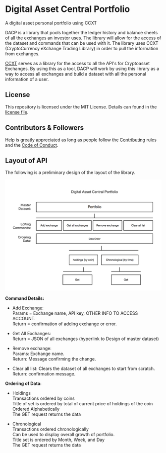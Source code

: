 # Digital Asset Central Portfolio
A digital asset personal portfolio using CCXT

DACP is a library that pools together the ledger history and balance sheets of all the exchanges an
investor uses. The library will allow for the access of the dataset and commands that can be used
with it. The library uses CCXT (CryptoCurrency eXchange Trading Library) in order to pull the
information from exchanges.

[CCXT](https://github.com/ccxt/ccxt) serves as a library for the access to all the API's for Cryptoasset Exchanges. By using this as a tool, DACP will work by using this library as a way to access all exchanges and build a
dataset with all the personal information of a user.

## License

This repository is licensed under the MIT License. Details can found in the [license file](https://github.com/Pyeskyhigh/DACP/blob/master/LICENSE).

## Contributors & Followers

Help is greatly appreciated as long as people follow the [Contributing]() rules and the [Code of
Conduct](https://github.com/Pyeskyhigh/DACP/blob/master/CODE_OF_CONDUCT.md).


## Layout of API

The following is a preliminary design of the layout of the library.

![picture](./misc/Preliminary-plan-for-Library.png)

**Command Details:**

* Add Exchange: <br />
   Params = Exchange name, API key, OTHER INFO TO ACCESS ACCOUNT. <br />
   Return = confirmation of adding exchange or error.

* Get All Exchanges: <br />
   Return = JSON of all exchanges (hyperlink to Design of master dataset)

* Remove exchange: <br />
    Params: Exchange name. <br />
    Return: Message confirming the change.

* Clear all list: Clears the dataset of all exchanges to start from scratch. <br />
    Return: confirmation message.
    
**Ordering of Data:**

* Holdings <br />
Transactions ordered by coins <br />
Title of set is ordered by total of current price of holdings of the coin <br />
Ordered Alphabetically <br />
The GET request returns the data <br />

* Chronological <br />
Transactions ordered chronologically <br />
Can be used to display overall growth of portfolio. <br />
Title set is ordered by Month, Week, and Day <br />
The GET request returns the data
